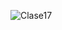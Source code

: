 ![Clase17](https://user-images.githubusercontent.com/104101668/224767864-47ccd6f5-f9ce-42c9-aacd-6e0e718e922d.png)
